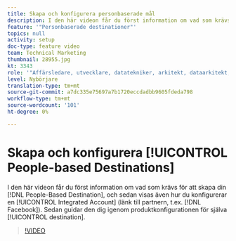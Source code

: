 ```yaml
---
title: Skapa och konfigurera personbaserade mål
description: I den här videon får du först information om vad som krävs för att skapa ett personbaserat mål, och sedan visas även hur du konfigurerar ett integrerat konto (länk till partnern, t.ex. Facebook). Sedan guidar vi dig igenom konfigurationen av själva destinationen.
feature: '"Personbaserade destinationer"'
topics: null
activity: setup
doc-type: feature video
team: Technical Marketing
thumbnail: 28955.jpg
kt: 3343
role: '"Affärsledare, utvecklare, datatekniker, arkitekt, dataarkitekt, administratör, ledare"'
level: Nybörjare
translation-type: tm+mt
source-git-commit: a7dc335e75697a7b1720eccdadbb9605fdeda798
workflow-type: tm+mt
source-wordcount: '101'
ht-degree: 0%

---
```



# Skapa och konfigurera [!UICONTROL People-based Destinations]

I den här videon får du först information om vad som krävs för att skapa din [!DNL People-Based Destination], och sedan visas även hur du konfigurerar en [!UICONTROL Integrated Account] (länk till partnern, t.ex. [!DNL Facebook]). Sedan guidar den dig igenom produktkonfigurationen för själva [!UICONTROL destination].

>[!VIDEO](https://video.tv.adobe.com/v/28955/?quality=12)
